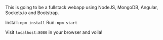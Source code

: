 This is going to be a fullstack webapp using NodeJS, MongoDB, Angular, Sockets.io and Bootstrap.

Install: `npm install` 
Run: `npm start`

Visit `localhost:8080` in your browser and voila!
